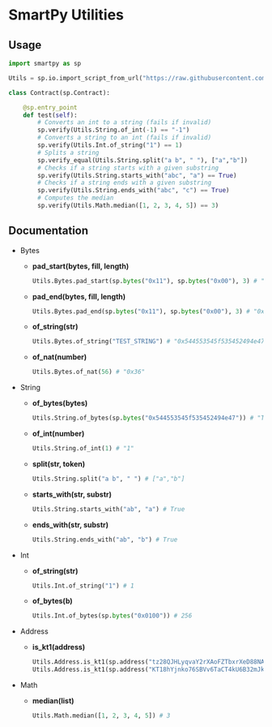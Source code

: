 # SmartPy Utilities

## Usage

```py
import smartpy as sp

Utils = sp.io.import_script_from_url("https://raw.githubusercontent.com/RomarQ/tezos-sc-utils/main/smartpy/utils.py")

class Contract(sp.Contract):

    @sp.entry_point
    def test(self):
        # Converts an int to a string (fails if invalid)
        sp.verify(Utils.String.of_int(-1) == "-1")
        # Converts a string to an int (fails if invalid)
        sp.verify(Utils.Int.of_string("1") == 1)
        # Splits a string
        sp.verify_equal(Utils.String.split("a b", " "), ["a","b"])
        # Checks if a string starts with a given substring
        sp.verify(Utils.String.starts_with("abc", "a") == True)
        # Checks if a string ends with a given substring
        sp.verify(Utils.String.ends_with("abc", "c") == True)
        # Computes the median
        sp.verify(Utils.Math.median([1, 2, 3, 4, 5]) == 3)
```

## Documentation

- Bytes

    - **pad_start(bytes, fill, length)**

        ```py
        Utils.Bytes.pad_start(sp.bytes("0x11"), sp.bytes("0x00"), 3) # "0x000011"
        ```

    - **pad_end(bytes, fill, length)**

        ```py
        Utils.Bytes.pad_end(sp.bytes("0x11"), sp.bytes("0x00"), 3) # "0x110000"
        ```

    - **of_string(str)**

        ```py
        Utils.Bytes.of_string("TEST_STRING") # "0x544553545f535452494e47"
        ```

    - **of_nat(number)**

        ```py
        Utils.Bytes.of_nat(56) # "0x36"
        ```

- String

    - **of_bytes(bytes)**

        ```py
        Utils.String.of_bytes(sp.bytes("0x544553545f535452494e47")) # "TEST_STRING"
        ```

    - **of_int(number)**

        ```py
        Utils.String.of_int(1) # "1"
        ```

    - **split(str, token)**

        ```py
        Utils.String.split("a b", " ") # ["a","b"]
        ```

    - **starts_with(str, substr)**

        ```py
        Utils.String.starts_with("ab", "a") # True
        ```

    - **ends_with(str, substr)**

        ```py
        Utils.String.ends_with("ab", "b") # True
        ```

- Int

    - **of_string(str)**

        ```py
        Utils.Int.of_string("1") # 1
        ```

    - **of_bytes(b)**

        ```py
        Utils.Int.of_bytes(sp.bytes("0x0100")) # 256
        ```

- Address

    - **is_kt1(address)**

        ```py
        Utils.Address.is_kt1(sp.address("tz28QJHLyqvaY2rXAoFZTbxrXeD88NA8wscC")) # False
        Utils.Address.is_kt1(sp.address("KT18hYjnko76SBVv6TaCT4kU6B32mJk6JWLZ")) # True
        ```


- Math

    - **median(list)**

        ```py
        Utils.Math.median([1, 2, 3, 4, 5]) # 3
        ```
